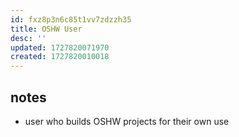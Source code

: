 ```yaml
---
id: fxz8p3n6c85t1vv7zdzzh35
title: OSHW User
desc: ''
updated: 1727820071970
created: 1727820010018
---
```


## notes

- user who builds OSHW projects for their own use
